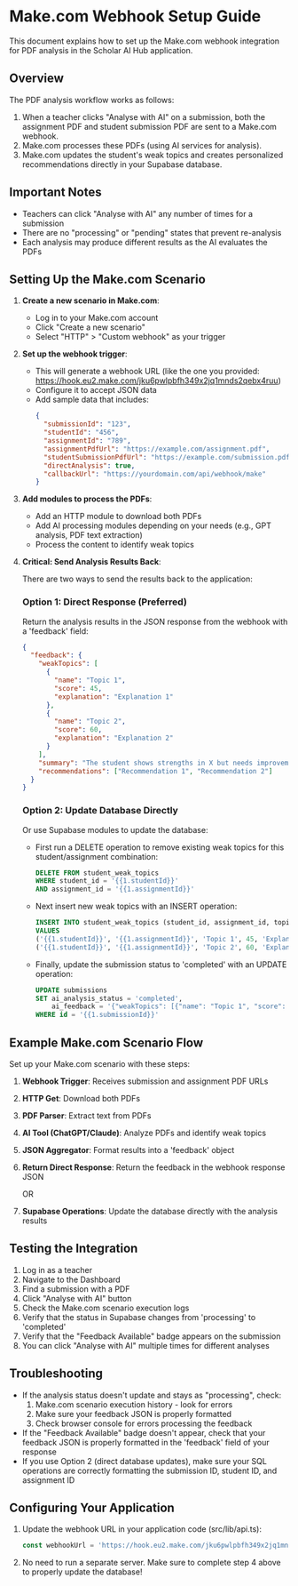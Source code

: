 # Make.com Webhook Setup Guide

This document explains how to set up the Make.com webhook integration for PDF analysis in the Scholar AI Hub application.

## Overview

The PDF analysis workflow works as follows:

1. When a teacher clicks "Analyse with AI" on a submission, both the assignment PDF and student submission PDF are sent to a Make.com webhook.
2. Make.com processes these PDFs (using AI services for analysis).
3. Make.com updates the student's weak topics and creates personalized recommendations directly in your Supabase database.

## Important Notes

- Teachers can click "Analyse with AI" any number of times for a submission
- There are no "processing" or "pending" states that prevent re-analysis
- Each analysis may produce different results as the AI evaluates the PDFs

## Setting Up the Make.com Scenario

1. **Create a new scenario in Make.com**:
   - Log in to your Make.com account
   - Click "Create a new scenario"
   - Select "HTTP" > "Custom webhook" as your trigger

2. **Set up the webhook trigger**:
   - This will generate a webhook URL (like the one you provided: https://hook.eu2.make.com/jku6pwlpbfh349x2jq1mnds2qebx4ruu)
   - Configure it to accept JSON data
   - Add sample data that includes:
     ```json
     {
       "submissionId": "123",
       "studentId": "456",
       "assignmentId": "789",
       "assignmentPdfUrl": "https://example.com/assignment.pdf",
       "studentSubmissionPdfUrl": "https://example.com/submission.pdf",
       "directAnalysis": true,
       "callbackUrl": "https://yourdomain.com/api/webhook/make"
     }
     ```

3. **Add modules to process the PDFs**:
   - Add an HTTP module to download both PDFs
   - Add AI processing modules depending on your needs (e.g., GPT analysis, PDF text extraction)
   - Process the content to identify weak topics

4. **Critical: Send Analysis Results Back**:

   There are two ways to send the results back to the application:

   ### Option 1: Direct Response (Preferred)
   Return the analysis results in the JSON response from the webhook with a 'feedback' field:
   ```json
   {
     "feedback": {
       "weakTopics": [
         {
           "name": "Topic 1",
           "score": 45,
           "explanation": "Explanation 1"
         },
         {
           "name": "Topic 2", 
           "score": 60,
           "explanation": "Explanation 2"
         }
       ],
       "summary": "The student shows strengths in X but needs improvement in Y...",
       "recommendations": ["Recommendation 1", "Recommendation 2"]
     }
   }
   ```

   ### Option 2: Update Database Directly
   Or use Supabase modules to update the database:
   - First run a DELETE operation to remove existing weak topics for this student/assignment combination:
     ```sql
     DELETE FROM student_weak_topics 
     WHERE student_id = '{{1.studentId}}' 
     AND assignment_id = '{{1.assignmentId}}'
     ```
   - Next insert new weak topics with an INSERT operation:
     ```sql
     INSERT INTO student_weak_topics (student_id, assignment_id, topic_name, confidence_score, ai_explanation)
     VALUES 
     ('{{1.studentId}}', '{{1.assignmentId}}', 'Topic 1', 45, 'Explanation 1'),
     ('{{1.studentId}}', '{{1.assignmentId}}', 'Topic 2', 60, 'Explanation 2')
     ```
   - Finally, update the submission status to 'completed' with an UPDATE operation:
     ```sql
     UPDATE submissions 
     SET ai_analysis_status = 'completed',
         ai_feedback = '{"weakTopics": [{"name": "Topic 1", "score": 45}]}'
     WHERE id = '{{1.submissionId}}'
     ```

## Example Make.com Scenario Flow

Set up your Make.com scenario with these steps:

1. **Webhook Trigger**: Receives submission and assignment PDF URLs
2. **HTTP Get**: Download both PDFs
3. **PDF Parser**: Extract text from PDFs
4. **AI Tool (ChatGPT/Claude)**: Analyze PDFs and identify weak topics
5. **JSON Aggregator**: Format results into a 'feedback' object
6. **Return Direct Response**: Return the feedback in the webhook response JSON
   
   OR
   
7. **Supabase Operations**: Update the database directly with the analysis results

## Testing the Integration

1. Log in as a teacher
2. Navigate to the Dashboard
3. Find a submission with a PDF
4. Click "Analyse with AI" button
5. Check the Make.com scenario execution logs
6. Verify that the status in Supabase changes from 'processing' to 'completed'
7. Verify that the "Feedback Available" badge appears on the submission
8. You can click "Analyse with AI" multiple times for different analyses

## Troubleshooting

- If the analysis status doesn't update and stays as "processing", check:
  1. Make.com scenario execution history - look for errors
  2. Make sure your feedback JSON is properly formatted
  3. Check browser console for errors processing the feedback
- If the "Feedback Available" badge doesn't appear, check that your feedback JSON is properly formatted in the 'feedback' field of your response
- If you use Option 2 (direct database updates), make sure your SQL operations are correctly formatting the submission ID, student ID, and assignment ID

## Configuring Your Application

1. Update the webhook URL in your application code (src/lib/api.ts):
   ```typescript
   const webhookUrl = 'https://hook.eu2.make.com/jku6pwlpbfh349x2jq1mnds2qebx4ruu';
   ```

2. No need to run a separate server. Make sure to complete step 4 above to properly update the database! 